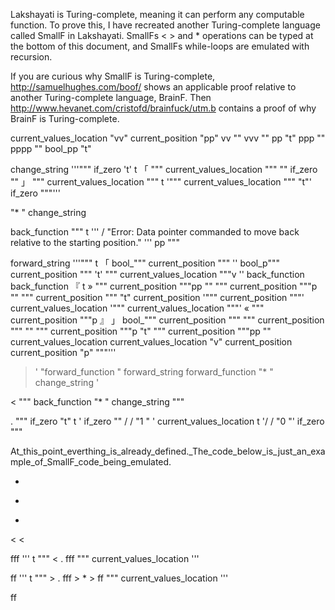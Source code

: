Lakshayati is Turing-complete, meaning it can perform any computable function. To prove this, I have recreated another Turing-complete language called SmallF in Lakshayati. SmallFs < > and * operations can be typed at the bottom of this document, and SmallFs while-loops are emulated with recursion.

If you are curious why SmallF is Turing-complete, http://samuelhughes.com/boof/ shows an applicable proof relative to another Turing-complete language, BrainF. Then http://www.hevanet.com/cristofd/brainfuck/utm.b contains a proof of why BrainF is Turing-complete.


current_values_location "vv"
current_position "pp"
vv ""
vvv ""
pp "t"
ppp ""
pppp "" 
bool_pp "t"

change_string '''"""
  if_zero 't'
  t 「
    """ current_values_location """ ""
    if_zero ""
  」
  """ current_values_location """
  t '""" current_values_location """ "t"'
  if_zero
"""'''

"* " change_string

back_function """
  t '''
    / "Error: Data pointer commanded to move back relative to the starting position."
  '''
  pp
"""

forward_string '''"""
  t 「
    bool_""" current_position """ ''
    bool_p""" current_position """ 't'
    """ current_values_location """v ''
    back_function back_function 『
      t »
        """ current_position """pp ""
        """ current_position """p ""
        """ current_position """ "t"
        current_position '""" current_position """'
        current_values_location '""" current_values_location """'
      «
      """ current_position """p
    』
  」
  bool_""" current_position """
  """ current_position """ ""
  """ current_position """p "t"
  """ current_position """pp ""
  current_values_location current_values_location "v"
  current_position current_position "p"
"""'''

> '
  "forward_function " forward_string
  forward_function
  "* " change_string
'

< """
  back_function
  "* " change_string
"""

. """
  if_zero "t"
  t '
    if_zero ""
/ / "1
"
  '
  current_values_location
t '/ / "0
"'
  if_zero
"""


At_this_point_everthing_is_already_defined._The_code_below_is_just_an_example_of_SmallF_code_being_emulated.


>
*
>
*
>
*
<
<

fff '''
  t """
    <
    .
    fff
  """
  current_values_location
'''

ff '''
  t """
    >
    .
    fff
    >
    *
    >
    ff
  """
  current_values_location
'''

ff
